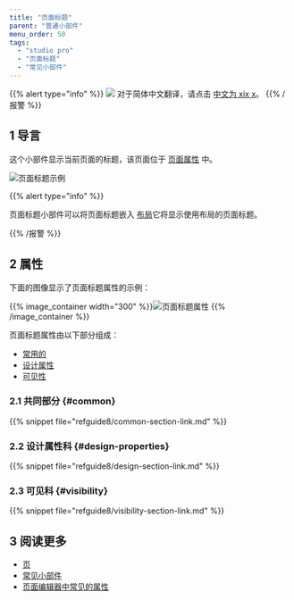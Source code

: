 ```yaml
---
title: "页面标题"
parent: "普通小部件"
menu_order: 50
tags:
  - "studio pro"
  - "页面标题"
  - "常见小部件"
---
```


{{% alert type="info" %}}
<img src="attachments/chinese-translation/china.png" style="display: inline-block; margin: 0" /> 对于简体中文翻译，请点击 [中文为 xix x](https://cdn.mendix.tencent-cloud.com/documentation/refguide8/page-title.pdf)。
{{% /报警 %}}

## 1 导言

这个小部件显示当前页面的标题，该页面位于 [页面属性](page-properties#title) 中。

![页面标题示例](attachments/common-widgets/page-title-example.png)

{{% alert type="info" %}}

页面标题小部件可以将页面标题嵌入 [布局](layout)它将显示使用布局的页面标题。

{{% /报警 %}}

## 2 属性

下面的图像显示了页面标题属性的示例：

{{% image_container width="300" %}}![页面标题属性](attachments/common-widgets/page-title-properties.png)
{{% /image_container %}}

页面标题属性由以下部分组成：

* [常用的](#common)
* [设计属性](#design-properties)
* [可见性](#visibility)

### 2.1 共同部分 {#common}

{{% snippet file="refguide8/common-section-link.md" %}}

### 2.2 设计属性科 {#design-properties}

{{% snippet file="refguide8/design-section-link.md" %}}

### 2.3 可见科 {#visibility}

{{% snippet file="refguide8/visibility-section-link.md" %}}

## 3 阅读更多

* [页](page)
* [常见小部件](普通小部件)
* [页面编辑器中常见的属性](common-widget-properties)